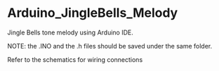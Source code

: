 # Arduino_JingleBells_Melody
Jingle Bells tone melody using Arduino IDE. 

NOTE: the .INO and the .h files should be saved under the same folder. 

Refer to the schematics for wiring connections

